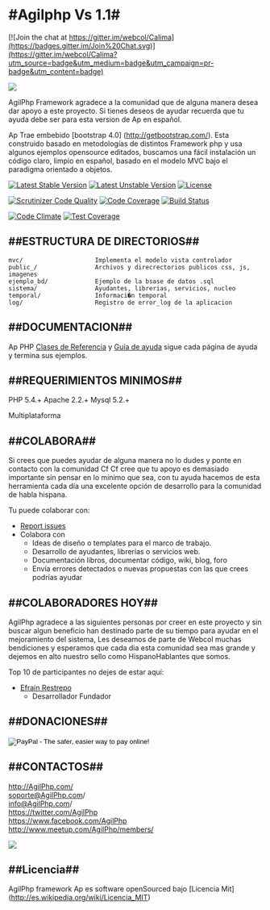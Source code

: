 #Agilphp  Vs 1.1#
===========================

[![Join the chat at https://gitter.im/webcol/Calima](https://badges.gitter.im/Join%20Chat.svg)](https://gitter.im/webcol/Calima?utm_source=badge&utm_medium=badge&utm_campaign=pr-badge&utm_content=badge)

<img src="http://www.AgilPhp.com/public_/images/ascii_Cf.PNG"/>


AgilPhp Framework agradece a la comunidad que de alguna manera desea dar apoyo a este proyecto.
Si tienes deseos de ayudar recuerda que tu ayuda debe ser para esta version de Ap en español.


Ap  Trae embebido [bootstrap 4.0] (http://getbootstrap.com/). Esta construido basado en metodologías de distintos Framework php y usa algunos ejemplos opensource editados, 
buscamos una fácil instalación un código claro, limpio en español, basado en el modelo MVC bajo el paradigma orientado a objetos.

 




[![Latest Stable Version](https://poser.pugx.org/webcol/calima/v/stable)](https://packagist.org/packages/webcol/calima)  [![Latest Unstable Version](https://poser.pugx.org/webcol/calima/v/unstable)](https://packagist.org/packages/webcol/calima) [![License](https://poser.pugx.org/webcol/calima/license)](https://packagist.org/packages/webcol/calima)



[![Scrutinizer Code Quality](https://scrutinizer-ci.com/g/webcol/Calima/badges/quality-score.png?b=master)](https://scrutinizer-ci.com/g/webcol/Calima/?branch=master)
[![Code Coverage](https://scrutinizer-ci.com/g/webcol/Calima/badges/coverage.png?b=master)](https://scrutinizer-ci.com/g/webcol/Calima/?branch=master)
[![Build Status](https://scrutinizer-ci.com/g/webcol/Calima/badges/build.png?b=master)](https://scrutinizer-ci.com/g/webcol/Calima/build-status/master)

[![Code Climate](https://codeclimate.com/github/webcol/Calima/badges/gpa.svg)](https://codeclimate.com/github/webcol/Calima)
[![Test Coverage](https://codeclimate.com/github/webcol/Calima/badges/coverage.svg)](https://codeclimate.com/github/webcol/Calima)

##ESTRUCTURA DE DIRECTORIOS##
------------------

```
mvc/                    Implementa el modelo vista controlador
public_/                Archivos y direcrectorios publicos css, js, imagenes
ejemplo_bd/             Ejemplo de la bsase de datos .sql
sistema/                Ayudantes, librerias, servicios, nucleo
temporal/               Informaci�n temporal 
log/                    Registro de error_log de la aplicacion
```


##DOCUMENTACION##
-----------------

Ap PHP [Clases de Referencia](http://www.AgilPhp.com/clases/) y 
 [Guía de ayuda](http://www.AgilPhp.com/blog/) sigue cada página de ayuda y termina sus ejemplos.



##REQUERIMIENTOS MINIMOS##
-------------------------

PHP 5.4.+
Apache 2.2.+
Mysql 5.2.+

Multiplataforma


##COLABORA##
-----------------

Si crees que puedes ayudar de alguna manera no lo dudes y ponte en contacto con la comunidad Cf
Cf cree que tu apoyo es demasiado importante sin pensar en lo mínimo que sea,  con tu ayuda hacemos de esta herramienta cada día una excelente opción de desarrollo para la comunidad  de habla hispana.

Tu puede colaborar con:


* [Report issues](https://github.com/agilphp/agilphp/issues)
* Colabora con
    - Ideas de diseño o templates para el marco de trabajo.
    - Desarrollo de ayudantes, librerías o servicios web.
    - Documentación libros, documentar código, wiki, blog, foro
    - Envía errores detectados o nuevas propuestas con las que crees podrías ayudar


##COLABORADORES HOY##
-----------------

AgilPhp agradece a las siguientes personas por creer en este proyecto y sin buscar algun beneficio han destinado parte de su tiempo para ayudar en el mejoramiento del sistema, 
Les deseamos de parte de Webcol muchas bendiciones y esperamos que cada dia esta comunidad sea mas grande y dejemos en alto nuestro sello como HispanoHablantes que somos.

Top 10 de participantes no dejes de estar aquí:


* [Efrain Restrepo](https://www.linkedin.com/in/efrasoft)
	- Desarrollador Fundador

	
	
##DONACIONES##
-----------------
<form target="paypal" action="https://www.paypal.com/cgi-bin/webscr" method="post">
<input type="hidden" name="cmd" value="_s-xclick">
<input type="hidden" name="hosted_button_id" value="8PCLCKFPLYJUQ">
<input type="image" src="https://www.paypalobjects.com/es_XC/i/btn/btn_cart_LG.gif" border="0" name="submit" alt="PayPal - The safer, easier way to pay online!">
<img alt="" border="0" src="https://www.paypalobjects.com/es_XC/i/scr/pixel.gif" width="1" height="1">
</form>


##CONTACTOS##
-----------------

http://AgilPhp.com/ <br>
soporte@AgilPhp.com/ <br>
info@AgilPhp.com/ <br>
https://twitter.com/AgilPhp <br>
https://www.facebook.com/AgilPhp <br>
http://www.meetup.com/AgilPhp/members/ <br>


<img src="http://www.AgilPhp.com/public_/images/Cf.PNG"/>

##Licencia##
-----------------

AgilPhp framework Ap es software openSourced bajo [Licencia Mit] (http://es.wikipedia.org/wiki/Licencia_MIT)
